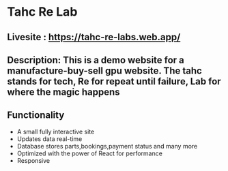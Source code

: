 # Tahc Re Lab
## Livesite : https://tahc-re-labs.web.app/

## Description: This is a demo website for a manufacture-buy-sell gpu website. The tahc stands for tech, Re for repeat until failure, Lab for where the magic happens

## Functionality
- A small fully interactive site
- Updates data real-time
- Database stores parts,bookings,payment status and many more
- Optimized with the power of React for performance
- Responsive